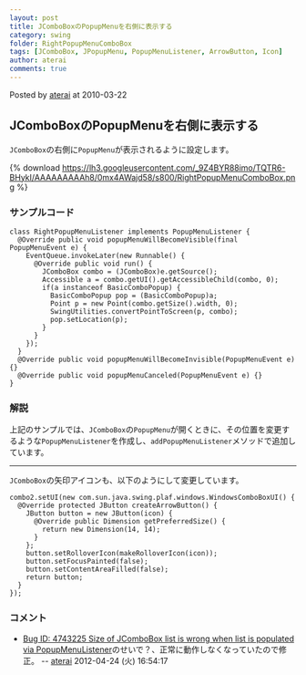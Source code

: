 ```yaml
---
layout: post
title: JComboBoxのPopupMenuを右側に表示する
category: swing
folder: RightPopupMenuComboBox
tags: [JComboBox, JPopupMenu, PopupMenuListener, ArrowButton, Icon]
author: aterai
comments: true
---
```


Posted by [aterai](http://terai.xrea.jp/aterai.html) at 2010-03-22

## JComboBoxのPopupMenuを右側に表示する
`JComboBox`の右側に`PopupMenu`が表示されるように設定します。

{% download https://lh3.googleusercontent.com/_9Z4BYR88imo/TQTR6-BHykI/AAAAAAAAAh8/0mx4AWajd58/s800/RightPopupMenuComboBox.png %}

### サンプルコード
<pre class="prettyprint"><code>class RightPopupMenuListener implements PopupMenuListener {
  @Override public void popupMenuWillBecomeVisible(final PopupMenuEvent e) {
    EventQueue.invokeLater(new Runnable() {
      @Override public void run() {
        JComboBox combo = (JComboBox)e.getSource();
        Accessible a = combo.getUI().getAccessibleChild(combo, 0);
        if(a instanceof BasicComboPopup) {
          BasicComboPopup pop = (BasicComboPopup)a;
          Point p = new Point(combo.getSize().width, 0);
          SwingUtilities.convertPointToScreen(p, combo);
          pop.setLocation(p);
        }
      }
    });
  }
  @Override public void popupMenuWillBecomeInvisible(PopupMenuEvent e) {}
  @Override public void popupMenuCanceled(PopupMenuEvent e) {}
}
</code></pre>

### 解説
上記のサンプルでは、`JComboBox`の`PopupMenu`が開くときに、その位置を変更するような`PopupMenuListener`を作成し、`addPopupMenuListener`メソッドで追加しています。

- - - -
`JComboBox`の矢印アイコンも、以下のようにして変更しています。

<pre class="prettyprint"><code>combo2.setUI(new com.sun.java.swing.plaf.windows.WindowsComboBoxUI() {
  @Override protected JButton createArrowButton() {
    JButton button = new JButton(icon) {
      @Override public Dimension getPreferredSize() {
        return new Dimension(14, 14);
      }
    };
    button.setRolloverIcon(makeRolloverIcon(icon));
    button.setFocusPainted(false);
    button.setContentAreaFilled(false);
    return button;
  }
});
</code></pre>

### コメント
- [Bug ID: 4743225 Size of JComboBox list is wrong when list is populated via PopupMenuListener](http://bugs.sun.com/bugdatabase/view_bug.do?bug_id=4743225)のせいで？、正常に動作しなくなっていたので修正。 -- [aterai](http://terai.xrea.jp/aterai.html) 2012-04-24 (火) 16:54:17

<!-- dummy comment line for breaking list -->


